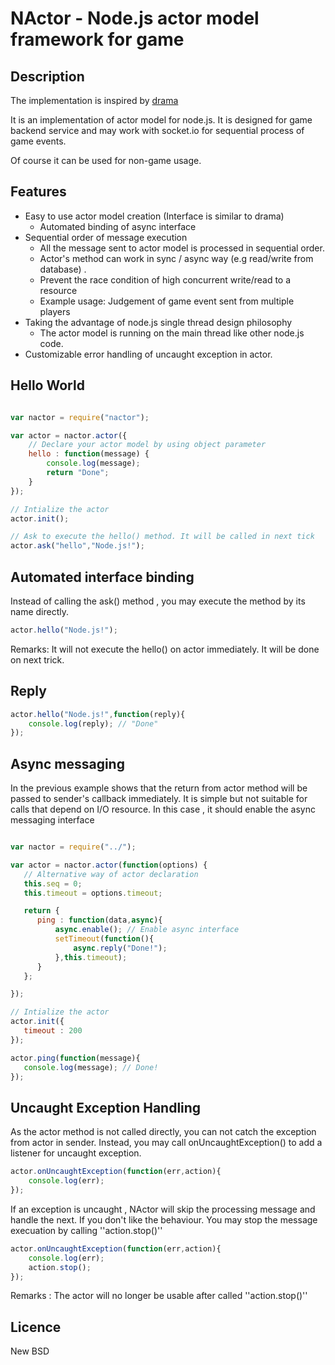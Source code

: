 NActor - Node.js actor model framework for game
======================================================

Description
-------------

The implementation is inspired by [drama](https://github.com/stagas/drama)

It is an implementation of actor model for node.js. It is designed
for game backend service and may work with socket.io for sequential
process of game events.

Of course it can be used for non-game usage.

Features
---------

* Easy to use actor model creation (Interface is similar to drama)
   * Automated binding of async interface
* Sequential order of message execution
    * All the message sent to actor model is processed in sequential order. 
    * Actor's method can work in sync / async way (e.g read/write from database) .
    * Prevent the race condition of high concurrent write/read to a resource
    * Example usage: Judgement of game event sent from multiple players
* Taking the advantage of node.js single thread design philosophy
    * The actor model is running on the main thread like other node.js code.
* Customizable error handling of uncaught exception in actor.

Hello World
----------

```javascript

var nactor = require("nactor");

var actor = nactor.actor({
    // Declare your actor model by using object parameter
    hello : function(message) {
        console.log(message);
        return "Done";
    }
});

// Intialize the actor
actor.init(); 

// Ask to execute the hello() method. It will be called in next tick
actor.ask("hello","Node.js!");

```

Automated interface binding
-------------------------------

Instead of calling the ask() method , you may execute the method 
by its name directly.

```javascript
actor.hello("Node.js!");
```

Remarks: It will not execute the hello() on actor immediately. It will
be done on next trick.

Reply
-----

```javascript
actor.hello("Node.js!",function(reply){
    console.log(reply); // "Done"
});
```

Async messaging
---------------

In the previous example shows that the return from actor method will be
passed to sender's callback immediately. It is simple but not suitable for 
calls that depend on I/O resource. In this case , it should enable the async 
messaging interface 

```javascript

var nactor = require("../");

var actor = nactor.actor(function(options) {
   // Alternative way of actor declaration
   this.seq = 0;
   this.timeout = options.timeout;

   return {
      ping : function(data,async){
          async.enable(); // Enable async interface
          setTimeout(function(){
              async.reply("Done!");
          },this.timeout);
      }
   };

});

// Intialize the actor
actor.init({
   timeout : 200
}); 

actor.ping(function(message){
   console.log(message); // Done!
});

```

Uncaught Exception Handling
---------------------------

As the actor method is not called directly, you can not catch the exception from actor 
in sender. Instead, you may call onUncaughtException() to add a listener for uncaught 
exception.

```javascript
actor.onUncaughtException(function(err,action){
    console.log(err);
});
```

If an exception is uncaught , NActor will skip the processing message and handle the 
next. If you don't like the behaviour. You may stop the message execuation by calling 
''action.stop()''

```javascript
actor.onUncaughtException(function(err,action){
    console.log(err);
    action.stop();
});
```

Remarks : The actor will no longer be usable after called ''action.stop()''

Licence
-------

New BSD
